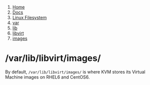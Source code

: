 <!-- -
Title: /var/lib/libvirt/images/
First Published: 2014-09-22
- -->

<ol class="breadcrumb" itemprop="breadcrumb">
    <li><a href="/">Home</a></li>
    <li><a href="/docs/">Docs</a></li>
    <li><a href="/docs/lfs/">Linux Filesystem</a></li>
    <li><a href="/docs/lfs/var/">var</a></li>
    <li><a href="/docs/lfs/var/lib/">lib</a></li>
    <li><a href="/docs/lfs/var/lib/libvirt/">libvirt</a></li>
    <li><a href="/docs/lfs/var/lib/libvirt/images/">images</a></li>
</ol>

/var/lib/libvirt/images/
========================

By default, `/var/lib/libvirt/images/` is where KVM stores its Virtual Machine 
images on RHEL6 and CentOS6.
